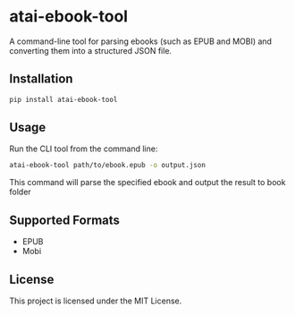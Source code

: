 # atai-ebook-tool

A command-line tool for parsing ebooks (such as EPUB and MOBI) and converting them into a structured JSON file.

## Installation

```bash
pip install atai-ebook-tool
```

## Usage
Run the CLI tool from the command line:

```bash
atai-ebook-tool path/to/ebook.epub -o output.json
```

This command will parse the specified ebook and output the result to book folder

## Supported Formats
- EPUB
- Mobi

## License
This project is licensed under the MIT License.
